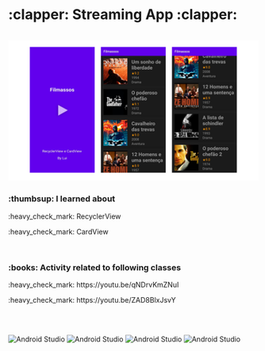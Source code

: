 <h1> :clapper: Streaming App :clapper: </h1>
<br>
<img src="https://github.com/LuizaAlanis/RecyclerView-e-CardView/blob/master/Capa.png"> <br>

<h3>:thumbsup: I learned about </h3>
<p>:heavy_check_mark: RecyclerView </p>
<p>:heavy_check_mark: CardView</p> <br>

<h3> :books: Activity related to following classes </h3>
<p>:heavy_check_mark: https://youtu.be/qNDrvKmZNuI </p>
<p>:heavy_check_mark: https://youtu.be/ZAD8BlxJsvY </p>

<br><br>

![Android Studio](https://img.shields.io/badge/Android%20Studio-3DDC84.svg?style=for-the-badge&logo=android-studio&logoColor=white)
![Android Studio](https://img.shields.io/badge/Android%20Studio-3DDC84.svg?style=for-the-badge&logo=android-studio&logoColor=white)
![Android Studio](https://img.shields.io/badge/Android%20Studio-3DDC84.svg?style=for-the-badge&logo=android-studio&logoColor=white)
![Android Studio](https://img.shields.io/badge/Android%20Studio-3DDC84.svg?style=for-the-badge&logo=android-studio&logoColor=white)

